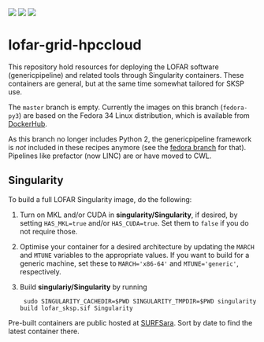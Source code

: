 <img src="https://img.shields.io/github/v/release/tikk3r/lofar-grid-hpccloud?sort=semver"/>
<img src="https://img.shields.io/github/license/tikk3r/lofar-grid-hpccloud.svg?logo=github"/>
<a href="https://zenodo.org/badge/latestdoi/136925861"><img src="https://zenodo.org/badge/136925861.svg"/></a>

# lofar-grid-hpccloud
This repository hold resources for deploying the LOFAR software (genericpipeline) and related tools through Singularity containers. These containers are general, but at the same time somewhat tailored for SKSP use.

The `master` branch is empty. Currently the images on this branch (`fedora-py3`) are based on the Fedora 34 Linux distribution, which is available from [DockerHub](https://hub.docker.com/_/fedora). 

As this branch no longer includes Python 2, the genericpipeline framework is _not_ included in these recipes anymore (see the [fedora branch](https://github.com/tikk3r/lofar-grid-hpccloud/tree/fedora) for that). Pipelines like prefactor (now LINC) are or have moved to CWL.

## Singularity
To build a full LOFAR Singularity image, do the following:

1) Turn on MKL and/or CUDA in **singularity/Singularity**, if desired, by setting `HAS_MKL=true` and/or `HAS_CUDA=true`. Set them to `false` if you do not require those.

2) Optimise your container for a desired architecture by updating the `MARCH` and `MTUNE` variables to the appropriate values. If you want to build for a generic machine, set these to `MARCH='x86-64'` and `MTUNE='generic'`, respectively.

3) Build **singulariy/Singularity** by running

        sudo SINGULARITY_CACHEDIR=$PWD SINGULARITY_TMPDIR=$PWD singularity build lofar_sksp.sif Singularity

Pre-built containers are public hosted at [SURFSara](https://lofar-webdav.grid.sara.nl/software/shub_mirror/tikk3r/lofar-grid-hpccloud/). Sort by date to find the latest container there.

